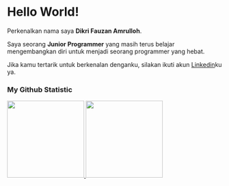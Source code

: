 # Hello World! 

Perkenalkan nama saya **Dikri Fauzan Amrulloh**.

Saya seorang **Junior Programmer** yang masih terus belajar mengembangkan diri untuk menjadi seorang programmer yang hebat.

Jika kamu tertarik untuk berkenalan denganku, silakan ikuti akun [Linkedin](https://www.linkedin.com/in/dikrifzn/)ku ya.

### My Github Statistic
<p align="left">
  <a href="https://github.com/dikrifzn">
    <img height="180em" src="https://github-readme-stats-eight-theta.vercel.app/api?username=dikrifzn&show_icons=true&theme=algolia&include_all_commits=true&count_private=true"/>
    <img height="180em" src="https://github-readme-stats-eight-theta.vercel.app/api/top-langs/?username=dikrifzn&layout=compact&langs_count=8&theme=algolia"/>
  </a>
</p>
